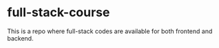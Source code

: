 # full-stack-course
This is a repo where full-stack codes are available for both frontend and backend.
